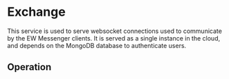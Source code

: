 # Exchange
This service is used to serve websocket connections used to communicate by
the EW Messenger clients. It is served as a single instance in the cloud, and 
depends on the MongoDB database to authenticate users. 

## Operation
